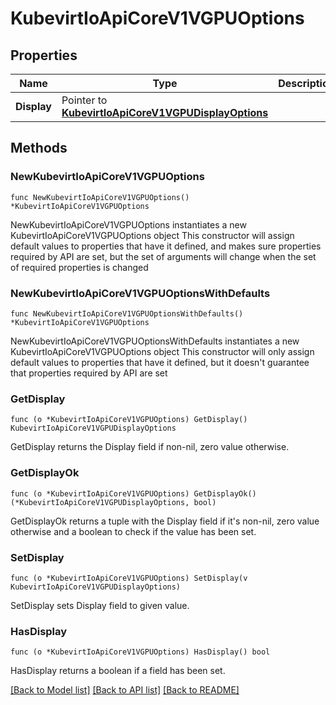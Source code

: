 # KubevirtIoApiCoreV1VGPUOptions

## Properties

Name | Type | Description | Notes
------------ | ------------- | ------------- | -------------
**Display** | Pointer to [**KubevirtIoApiCoreV1VGPUDisplayOptions**](KubevirtIoApiCoreV1VGPUDisplayOptions.md) |  | [optional] 

## Methods

### NewKubevirtIoApiCoreV1VGPUOptions

`func NewKubevirtIoApiCoreV1VGPUOptions() *KubevirtIoApiCoreV1VGPUOptions`

NewKubevirtIoApiCoreV1VGPUOptions instantiates a new KubevirtIoApiCoreV1VGPUOptions object
This constructor will assign default values to properties that have it defined,
and makes sure properties required by API are set, but the set of arguments
will change when the set of required properties is changed

### NewKubevirtIoApiCoreV1VGPUOptionsWithDefaults

`func NewKubevirtIoApiCoreV1VGPUOptionsWithDefaults() *KubevirtIoApiCoreV1VGPUOptions`

NewKubevirtIoApiCoreV1VGPUOptionsWithDefaults instantiates a new KubevirtIoApiCoreV1VGPUOptions object
This constructor will only assign default values to properties that have it defined,
but it doesn't guarantee that properties required by API are set

### GetDisplay

`func (o *KubevirtIoApiCoreV1VGPUOptions) GetDisplay() KubevirtIoApiCoreV1VGPUDisplayOptions`

GetDisplay returns the Display field if non-nil, zero value otherwise.

### GetDisplayOk

`func (o *KubevirtIoApiCoreV1VGPUOptions) GetDisplayOk() (*KubevirtIoApiCoreV1VGPUDisplayOptions, bool)`

GetDisplayOk returns a tuple with the Display field if it's non-nil, zero value otherwise
and a boolean to check if the value has been set.

### SetDisplay

`func (o *KubevirtIoApiCoreV1VGPUOptions) SetDisplay(v KubevirtIoApiCoreV1VGPUDisplayOptions)`

SetDisplay sets Display field to given value.

### HasDisplay

`func (o *KubevirtIoApiCoreV1VGPUOptions) HasDisplay() bool`

HasDisplay returns a boolean if a field has been set.


[[Back to Model list]](../README.md#documentation-for-models) [[Back to API list]](../README.md#documentation-for-api-endpoints) [[Back to README]](../README.md)


